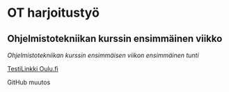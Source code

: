 # OT harjoitustyö

## Ohjelmistotekniikan kurssin ensimmäinen viikko

*Ohjelmistotekniikan kurssin ensimmäisen viikon ensimmäinen tunti*

[TestiLinkki Oulu.fi](http://oulu.fi)


GitHub muutos

